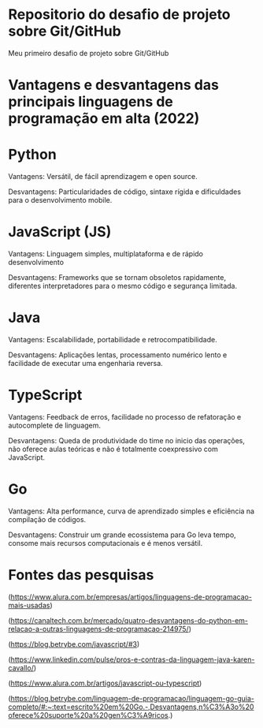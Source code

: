 # Repositorio do desafio de projeto sobre Git/GitHub 
Meu primeiro desafio de projeto sobre Git/GitHub

# Vantagens e desvantagens das principais linguagens de programação em alta (2022)

# Python

Vantagens: Versátil, de fácil aprendizagem e open source.

Desvantagens: Particularidades de código, sintaxe rígida e dificuldades para o desenvolvimento mobile.

# JavaScript (JS)

Vantagens: Linguagem simples, multiplataforma e de rápido desenvolvimento

Desvantagens: Frameworks que se tornam obsoletos rapidamente, diferentes interpretadores para o mesmo código e segurança limitada.

# Java

Vantagens: Escalabilidade, portabilidade e retrocompatibilidade.

Desvantagens: Aplicações lentas, processamento numérico lento e facilidade de executar uma engenharia reversa.

# TypeScript

Vantagens: Feedback de erros, facilidade no processo de refatoração e autocomplete de linguagem.

Desvantagens: Queda de produtividade do time no inicio das operações, não oferece aulas teóricas e não é totalmente coexpressivo com JavaScript.

# Go

Vantagens: Alta performance, curva de aprendizado simples e eficiência na compilação de códigos.

Desvantagens: Construir um grande ecossistema para Go leva tempo, consome mais recursos computacionais e é menos versátil.

# Fontes das pesquisas

(https://www.alura.com.br/empresas/artigos/linguagens-de-programacao-mais-usadas)

(https://canaltech.com.br/mercado/quatro-desvantagens-do-python-em-relacao-a-outras-linguagens-de-programacao-214975/)

(https://blog.betrybe.com/javascript/#3)

(https://www.linkedin.com/pulse/pros-e-contras-da-linguagem-java-karen-cavallo/)

(https://www.alura.com.br/artigos/javascript-ou-typescript)

(https://blog.betrybe.com/linguagem-de-programacao/linguagem-go-guia-completo/#:~:text=escrito%20em%20Go.-,Desvantagens,n%C3%A3o%20oferece%20suporte%20a%20gen%C3%A9ricos.)
